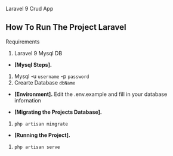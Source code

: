 
Laravel 9 Crud App
## How To Run The Project Laravel

Requirements 
1. Laravel 9 
Mysql DB

- **[Mysql Steps].**

1. Mysql -u `username` -p `password`
2. Crearte Database `dbName`

- **[Environment].**
Edit the .env.example and fill in your database infornation


- **[Migrating the Projects Database].**

1. `php artisan mimgrate`

- **[Running the Project].**

1. `php artisan serve`

